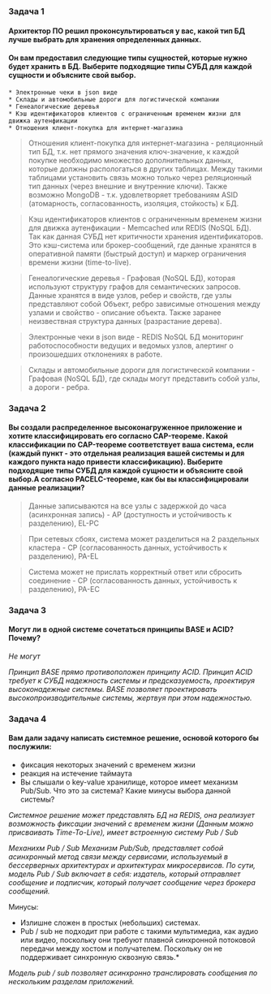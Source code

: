 ### Задача 1

#### Архитектор ПО решил проконсультироваться у вас, какой тип БД лучше выбрать для хранения определенных данных.

#### Он вам предоставил следующие типы сущностей, которые нужно будет хранить в БД. Выберите подходящие типы СУБД для каждой сущности и объясните свой выбор.

    * Электронные чеки в json виде
    * Склады и автомобильные дороги для логистической компании
    * Генеалогические деревья
    * Кэш идентификаторов клиентов с ограниченным временем жизни для движка аутенфикации
    * Отношения клиент-покупка для интернет-магазина

> Отношения клиент-покупка для интернет-магазина - реляционный тип БД, т.к. нет прямого значения ключ-значение, к каждой покупке необходимо множество дополнительных данных, которые должны распологаться в других таблицах. Между такими таблицами установить связь можно только через реляционный тип данных (через внешние и внутренние ключи).
Также возможно MongoDB - т.к. удовлетворяет требованиям ASID (атомарность, согласованность, изоляция, стойкость) к БД.

> Кэш идентификаторов клиентов с ограниченным временем жизни для движка аутенфикации - Memcached или REDIS (NoSQL БД). Так как данная СУБД нет критичности хранения идентификаторов. Это кэш-система или брокер-сообщений, где данные хранятся в оперативной памяти (быстрый доступ) и маркер ограничения времени жизни (time-to-live).

> Генеалогические деревья -  Графовая (NoSQL БД), которая используют структуру графов для семантических запросов. 
Данные хранятся в виде узлов, ребер и свойств, где узлы представляют собой Объект, ребро зависимые отношения между узлами и свойство - описание объекта. Также заранее неизвествная структура данных (разрастание дерева).

> Электронные чеки в json виде - REDIS NoSQL БД мониторинг работоспособности ведущих и ведомых узлов, алертинг о произошедших отклонениях в работе.

> Склады и автомобильные дороги для логистической компании - Графовая (NoSQL БД), где склады могут представить собой узлы, а дороги - ребра.


### Задача 2

#### Вы создали распределенное высоконагруженное приложение и хотите классифицировать его согласно CAP-теореме. Какой классификации по CAP-теореме соответствует ваша система, если (каждый пункт - это отдельная реализация вашей системы и для каждого пункта надо привести классификацию). Выберите подходящие типы СУБД для каждой сущности и объясните свой выбор.А согласно PACELC-теореме, как бы вы классифицировали данные реализации?

 > Данные записываются на все узлы с задержкой до часа (асинхронная запись) - AP (доступность и устойчивость к разделению), EL-PC
 
> При сетевых сбоях, система может разделиться на 2 раздельных кластера - CP (согласованность данных, устойчивость к разделению), PA-EL

> Система может не прислать корректный ответ или сбросить соединение - СP (согласованность данных, устойчивость к разделению), PA-EC

### Задача 3

#### Могут ли в одной системе сочетаться принципы BASE и ACID? Почему? 

*Не могут*

*Принцип BASE прямо противоположен принципу ACID. 
Принцип ACID требует к СУБД надежность системы и предсказуемость, проектируя высоконадежные системы. BASE позволяет проектировать высокопроизводительные системы, жертвуя при этом надежностью.*

### Задача 4
#### Вам дали задачу написать системное решение, основой которого бы послужили:
* фиксация некоторых значений с временем жизни
* реакция на истечение таймаута
* Вы слышали о key-value хранилище, которое имеет механизм Pub/Sub. Что это за система? Какие минусы выбора данной системы?

*Cистемное решение может представлять БД на REDIS, она реализует возможность фиксации значений с временем жизни (Данным можно присваивать Time-To-Live), имеет встроенную систему Pub / Sub* 

*Механихм Pub / Sub*
*Механизм Pub/Sub, представляет собой асинхронный метод связи между сервисами, используемый в бессерверных архитектурах и архитектурах микросервисов. По сути, модель Pub / Sub включает в себя: издатель, который отправляет сообщение и подписчик, который получает сообщение через брокера сообщений.*

Минусы:
* Излишне сложен в простых (небольших) системах.
* Pub / sub не подходит при работе с такими мультимедиа, как аудио или видео, поскольку они требуют плавной синхронной потоковой передачи между хостом и получателем. Поскольку он не поддерживает синхронную сквозную связь.*

*Модель pub / sub позволяет асинхронно транслировать сообщения по нескольким разделам приложений.*
